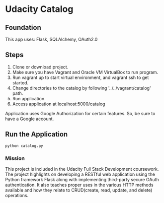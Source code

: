 # Udacity Catalog
## Foundation
This app uses: Flask, SQLAlchemy, OAuth2.0

## Steps
1. Clone or download project.
2. Make sure you have Vagrant and Oracle VM VirtualBox to run program.
3. Run vagrant up to start virtual environment, and vagrant ssh to get started.
4. Change directories to the catalog by following '../../vagrant/catalog' path.
5. Run application.
6. Access application at localhost:5000/catalog

Application uses Google Authorization for certain features. So, be sure to have a Google account.

## Run the Application
```
python catalog.py
```

### Mission
This project is included in the Udacity Full Stack Development coursework. The project highlights on developing a RESTful web application using the Python framework Flask along with implementing third-party secure OAuth authentication. It also teaches proper uses in the various HTTP methods available and how they relate to CRUD(create, read, update, and delete) operations.
